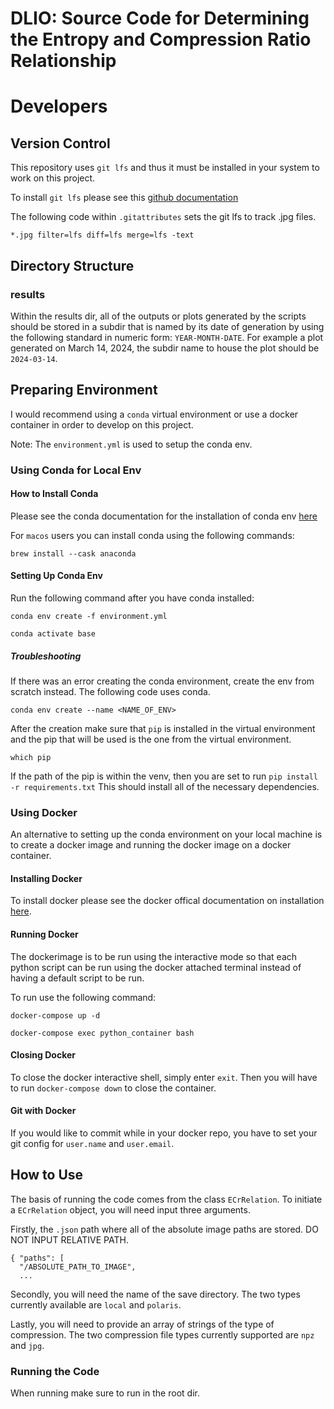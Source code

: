 # DLIO: Source Code for Determining the Entropy and Compression Ratio Relationship

# Developers

## Version Control

This repository uses `git lfs` and thus it must be installed in your system
to work on this project.

To install `git lfs` please see this [github documentation](https://docs.github.com/en/repositories/working-with-files/managing-large-files/installing-git-large-file-storage)

The following code within `.gitattributes` sets the git lfs to track .jpg files.

```
*.jpg filter=lfs diff=lfs merge=lfs -text

```

## Directory Structure

### results

Within the results dir, all of the outputs or plots generated by the scripts should be stored in a subdir
that is named by its date of generation by using the following standard in numeric form: `YEAR-MONTH-DATE`.
For example a plot generated on March 14, 2024, the subdir name to house the plot should be `2024-03-14`.

## Preparing Environment

I would recommend using a `conda` virtual environment or use a docker container in order to develop on this project.

Note: The `environment.yml` is used to setup the conda env.

### Using Conda for Local Env

#### How to Install Conda

Please see the conda documentation for the installation of conda env [here](https://conda.io/projects/conda/en/latest/user-guide/install/index.html)

For `macos` users you can install conda using the following commands:

```
brew install --cask anaconda

```

#### Setting Up Conda Env

Run the following command after you have conda installed:

```
conda env create -f environment.yml

conda activate base

```

##### Troubleshooting

If there was an error creating the conda environment, create the env from scratch instead. The
following code uses conda.

```
conda env create --name <NAME_OF_ENV>

```

After the creation make sure that `pip` is installed in the virtual environment and
the pip that will be used is the one from the virtual environment.

```
which pip
```

If the path of the pip is within the venv, then you are set to run `pip install -r requirements.txt`
This should install all of the necessary dependencies.

### Using Docker

An alternative to setting up the conda environment on your local machine is to create a docker image and running the docker image on a docker container.

#### Installing Docker

To install docker please see the docker offical documentation on installation [here](https://docs.docker.com/engine/install/).

#### Running Docker

The dockerimage is to be run using the interactive mode so that each python script can be run
using the docker attached terminal instead of having a default script to be run.

To run use the following command:

```
docker-compose up -d

docker-compose exec python_container bash
```

#### Closing Docker

To close the docker interactive shell, simply enter `exit`. Then
you will have to run `docker-compose down` to close the container.

#### Git with Docker

If you would like to commit while in your docker repo, you have to set your
git config for `user.name` and `user.email`.

## How to Use

The basis of running the code comes from the class `ECrRelation`. To initiate a
`ECrRelation` object, you will need input three arguments.

Firstly, the `.json` path where all of the absolute image paths are stored.
DO NOT INPUT RELATIVE PATH.

```
{ "paths": [
  "/ABSOLUTE_PATH_TO_IMAGE",
  ...

```

Secondly, you will need the name of the save directory. The two types currently
available are `local` and `polaris`.

Lastly, you will need to provide an array of strings of the type of compression.
The two compression file types currently supported are `npz` and `jpg`.

### Running the Code

When running make sure to run in the root dir.
